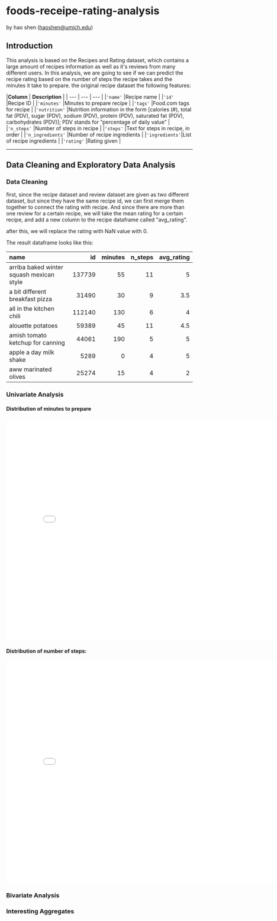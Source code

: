 # foods-receipe-rating-analysis

by hao shen (haoshen@umich.edu)

## Introduction 
This analysis is based on the Recipes and Rating dataset, which contains a large amount of recipes information as well as it's reviews from many different users. In this analysis, we are going to see if we can predict the recipe rating based on the number of steps the recipe takes and the minutes it take to prepare. the original recipe dataset the following features: 


|**Column**    | **Description** |
| --- | --- | --- |
|`'name'`      |Recipe name |
|`'id'`        |Recipe ID |
|`'minutes'`   |Minutes to prepare recipe |
|`'tags'`      |Food.com tags for recipe |
|`'nutrition'` |Nutrition information in the form [calories (#), total fat (PDV), sugar (PDV), sodium (PDV), protein (PDV), saturated fat (PDV), carbohydrates (PDV)]; PDV stands for “percentage of daily value” |
|`'n_steps'`   |Number of steps in recipe |
|`'steps'`     |Text for steps in recipe, in order |
|`'n_ingredients'`   |Number of recipe ingredients |
|`'ingredients'`|List of recipe ingredients |
|`'rating'`    |Rating given |

---

## Data Cleaning and Exploratory Data Analysis

### Data Cleaning
first, since the recipe dataset and review dataset are given as two different dataset, but since they have the same recipe id, we can first merge them together to connect the rating with recipe. And since there are more than one review for a certain recipe, we will take the mean rating for a certain recipe, and add a new column to the recipe dataframe called "avg_rating".

after this, we will replace the rating with NaN value with 0. 

The result dataframe looks like this:


| name                                       |     id |   minutes |   n_steps |   avg_rating |
|:-------------------------------------------|-------:|----------:|----------:|-------------:|
| arriba   baked winter squash mexican style | 137739 |        55 |        11 |          5   |
| a bit different  breakfast pizza           |  31490 |        30 |         9 |          3.5 |
| all in the kitchen  chili                  | 112140 |       130 |         6 |          4   |
| alouette  potatoes                         |  59389 |        45 |        11 |          4.5 |
| amish  tomato ketchup  for canning         |  44061 |       190 |         5 |          5   |
| apple a day  milk shake                    |   5289 |         0 |         4 |          5   |
| aww  marinated olives                      |  25274 |        15 |         4 |          2   |



### Univariate Analysis

#### Distribution of minutes to prepare


<iframe
 src="assets/Cooking_Time_distribution.html"
 width="800"
 height="600"
 frameborder="0"
 ></iframe>


#### Distribution of number of steps:

<iframe
 src="assets/number_of_steps_distribution.html"
 width="800"
 height="600"
 frameborder="0"
 ></iframe>


### Bivariate Analysis


### Interesting Aggregates
